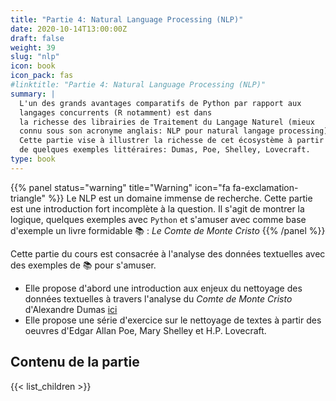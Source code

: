 ```yaml
---
title: "Partie 4: Natural Language Processing (NLP)"
date: 2020-10-14T13:00:00Z
draft: false
weight: 39
slug: "nlp"
icon: book
icon_pack: fas
#linktitle: "Partie 4: Natural Language Processing (NLP)"
summary: |
  L'un des grands avantages comparatifs de Python par rapport aux
  langages concurrents (R notamment) est dans
  la richesse des librairies de Traitement du Langage Naturel (mieux
  connu sous son acronyme anglais: NLP pour natural langage processing).
  Cette partie vise à illustrer la richesse de cet écosystème à partir
  de quelques exemples littéraires: Dumas, Poe, Shelley, Lovecraft.
type: book
---
```


{{% panel status="warning" title="Warning" icon="fa fa-exclamation-triangle" %}}
Le NLP est un domaine immense de recherche. Cette partie est une introduction
fort incomplète à la question. Il s'agit de montrer la logique, quelques exemples
avec `Python` <i class="fab fa-python"></i>
et s'amuser avec comme base d'exemple un livre formidable :books: :
*Le Comte de Monte Cristo*
{{% /panel %}}

Cette partie du cours est consacrée à l'analyse des données textuelles avec
des exemples de :books: pour s'amuser. 

* Elle propose d'abord une introduction aux enjeux du nettoyage des données
textuelles à travers l'analyse du *Comte de Monte Cristo* d'Alexandre Dumas
[ici](#nlpintro)
* Elle propose une série d'exercice sur le nettoyage de textes à partir des
oeuvres d'Edgar Allan Poe, Mary Shelley et H.P. Lovecraft. 


## Contenu de la partie

{{< list_children >}}